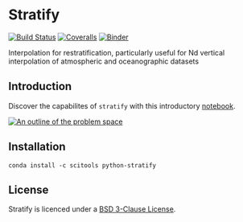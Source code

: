 # Stratify

[![Build Status](https://travis-ci.org/SciTools-incubator/python-stratify.svg?branch=master)](https://travis-ci.org/SciTools-incubator/python-stratify) [![Coveralls](https://coveralls.io/repos/github/SciTools-incubator/python-stratify/badge.svg?branch=master)](https://coveralls.io/github/SciTools/python-stratify?branch=master) [![Binder](http://mybinder.org/badge.svg)](http://mybinder.org:/repo/scitools-incubator/python-stratify)

Interpolation for restratification, particularly useful for Nd vertical interpolation of atmospheric and oceanographic datasets

## Introduction

Discover the capabilites of `stratify` with this introductory [notebook](index.ipynb).

[![An outline of the problem space](summary.png)](index.ipynb)

## Installation

```shell
conda install -c scitools python-stratify
```

## License
Stratify is licenced under a [BSD 3-Clause License](LICENSE).


